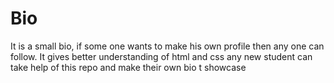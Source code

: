 # Bio
It is a small bio, if some one wants to make his own profile then any one can follow. It gives better understanding of html and css
any new student can take help of this repo and make their own bio t showcase
